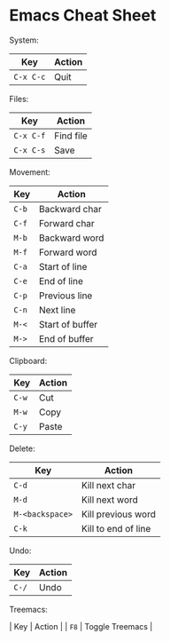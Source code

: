 # Emacs Cheat Sheet

System:

| Key       | Action |
|-----------|--------|
| `C-x C-c` | Quit   |

Files:

| Key       | Action    |
|-----------|-----------|
| `C-x C-f` | Find file |
| `C-x C-s` | Save      |

Movement:

| Key   | Action          |
|-------|-----------------|
| `C-b` | Backward char   |
| `C-f` | Forward char    |
| `M-b` | Backward word   |
| `M-f` | Forward word    |
| `C-a` | Start of line   |
| `C-e` | End of line     |
| `C-p` | Previous line   |
| `C-n` | Next line       |
| `M-<` | Start of buffer |
| `M->` | End of buffer   |

Clipboard:

| Key   | Action |
|-------|--------|
| `C-w` | Cut    |
| `M-w` | Copy   |
| `C-y` | Paste  |

Delete:

| Key             | Action              |
|-----------------|---------------------|
| `C-d`           | Kill next char      |
| `M-d`           | Kill next word      |
| `M-<backspace>` | Kill previous word  |
| `C-k`           | Kill to end of line |

Undo:

| Key   | Action |
|-------|--------|
| `C-/` | Undo   |

Treemacs:

| Key         | Action              |
| `F8`        | Toggle Treemacs     |
